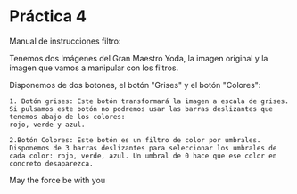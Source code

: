  # Práctica 4

Manual de instrucciones filtro:

Tenemos dos Imágenes del Gran Maestro Yoda, la imagen original y la imagen que vamos a manipular con los filtros.

Disponemos de dos botones, el botón "Grises" y el botón "Colores":

    1. Botón grises: Este botón transformará la imagen a escala de grises. 
    Si pulsamos este botón no podremos usar las barras deslizantes que tenemos abajo de los colores: 
    rojo, verde y azul.

    2.Botón Colores: Este botón es un filtro de color por umbrales. Disponemos de 3 barras deslizantes para seleccionar los umbrales de cada color: rojo, verde, azul. Un umbral de 0 hace que ese color en concreto desaparezca.


May the force be with you 